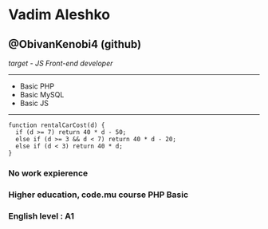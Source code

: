 # Vadim Aleshko
## @ObivanKenobi4 (github)
*target - JS Front-end developer*
***
* Basic PHP
* Basic MySQL
* Basic JS
***
```
function rentalCarCost(d) {
  if (d >= 7) return 40 * d - 50;
  else if (d >= 3 && d < 7) return 40 * d - 20;
  else if (d < 3) return 40 * d;
}
```
### No work expierence

### Higher education, code.mu course PHP Basic

### English level : A1